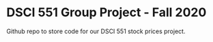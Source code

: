 # DSCI 551 Group Project - Fall 2020
 Github repo to store code for our DSCI 551 stock prices project.
